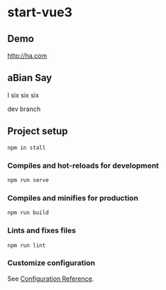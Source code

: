 # start-vue3

## Demo

http://ha.com

## aBian Say

I six six six 

dev branch

## Project setup
```
npm in stall
```

### Compiles and hot-reloads for development
```
npm run serve
```

### Compiles and minifies for production
```
npm run build
```

### Lints and fixes files
```
npm run lint
```

### Customize configuration
See [Configuration Reference](https://cli.vuejs.org/config/).
